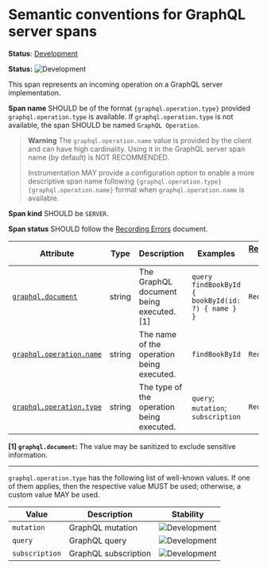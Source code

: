 <!--- Hugo front matter used to generate the website version of this page:
linkTitle: GraphQL server
--->

# Semantic conventions for GraphQL server spans

**Status**: [Development][DocumentStatus]

<!-- semconv span.graphql.server -->
<!-- NOTE: THIS TEXT IS AUTOGENERATED. DO NOT EDIT BY HAND. -->
<!-- see templates/registry/markdown/snippet.md.j2 -->
<!-- prettier-ignore-start -->
<!-- markdownlint-capture -->
<!-- markdownlint-disable -->

**Status:** ![Development](https://img.shields.io/badge/-development-blue)

This span represents an incoming operation on a GraphQL server implementation.

**Span name** SHOULD be of the format `{graphql.operation.type}` provided
`graphql.operation.type` is available. If `graphql.operation.type` is not available,
the span SHOULD be named `GraphQL Operation`.

> **Warning**
> The `graphql.operation.name` value is provided by the client and can have high
> cardinality. Using it in the GraphQL server span name (by default) is
> NOT RECOMMENDED.
>
> Instrumentation MAY provide a configuration option to enable a more descriptive
> span name following `{graphql.operation.type} {graphql.operation.name}` format
> when `graphql.operation.name` is available.

**Span kind** SHOULD be `SERVER`.

**Span status** SHOULD follow the [Recording Errors](/docs/general/recording-errors.md) document.

| Attribute  | Type | Description  | Examples  | [Requirement Level](https://opentelemetry.io/docs/specs/semconv/general/attribute-requirement-level/) | Stability | Capture Scope |
|---|---|---|---|---|---|---|
| [`graphql.document`](/docs/registry/attributes/graphql.md) | string | The GraphQL document being executed. [1] | `query findBookById { bookById(id: ?) { name } }` | `Recommended` | ![Development](https://img.shields.io/badge/-development-blue) |  Any  |
| [`graphql.operation.name`](/docs/registry/attributes/graphql.md) | string | The name of the operation being executed. | `findBookById` | `Recommended` | ![Development](https://img.shields.io/badge/-development-blue) |  Any  |
| [`graphql.operation.type`](/docs/registry/attributes/graphql.md) | string | The type of the operation being executed. | `query`; `mutation`; `subscription` | `Recommended` | ![Development](https://img.shields.io/badge/-development-blue) |  Any  |

**[1] `graphql.document`:** The value may be sanitized to exclude sensitive information.

---

`graphql.operation.type` has the following list of well-known values. If one of them applies, then the respective value MUST be used; otherwise, a custom value MAY be used.

| Value  | Description | Stability |
|---|---|---|
| `mutation` | GraphQL mutation | ![Development](https://img.shields.io/badge/-development-blue) |
| `query` | GraphQL query | ![Development](https://img.shields.io/badge/-development-blue) |
| `subscription` | GraphQL subscription | ![Development](https://img.shields.io/badge/-development-blue) |

<!-- markdownlint-restore -->
<!-- prettier-ignore-end -->
<!-- END AUTOGENERATED TEXT -->
<!-- endsemconv -->

[DocumentStatus]: https://opentelemetry.io/docs/specs/otel/document-status
